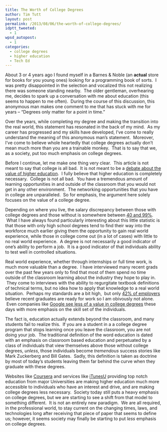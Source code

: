 ```yaml
---
title: The Worth of College Degrees
author: Tim Tutt
layout: post
permalink: /2013/08/06/the-worth-of-college-degrees/
idptt_tweeted:
  - 1
wpsd_autopost:
  - 1
categories:
  - college degrees
  - higher education
  - Tech Ed
---
```


About 3 or 4 years ago I found myself in a Barnes & Noble (an **actual** store for books for you young ones) looking for a programming book of sorts.  I was pretty disappointed in the selection and vocalized this not realizing there was someone standing nearby.  The older gentleman, overhearing me, decides to spark up a conversation with me about education (this seems to happen to me often).  During the course of this discussion, this anonymous man makes one comment to me that has stuck with me for years &#8211; &#8220;Degrees only matter for a point in time.&#8221;

Over the years, while completing my degree and making the transition into the real world, this statement has resonated in the back of my mind.  As my career has progressed and my skills have developed, I&#8217;ve come to really understand the meaning of this anonymous man&#8217;s statement.  Moreover, I&#8217;ve come to believe whole heartedly that college degrees actually don&#8217;t mean much more than you are a trainable monkey.  That is to say that we, as a society, put too much emphasis on college degrees.

Before I continue, let me make one thing very clear.  This article is not meant to say that college is all bad.  It is not meant to be a [debate about the value of higher education][1].  I fully believe that higher education is completely necessary.  College is not all bad.  You have a tremendous amount of learning opportunities in and outside of the classroom that you would not get in any other environment.  The networking opportunities that you have in college are unparalleled.  So for emphasis, the argument here solely focuses on the value of a college degree.

Depending on where you live, the salary discrepancy between those with college degrees and those without is somewhere between [40 and 99%][2].  What I have always found particularly interesting about this little statistic is that those with only high school degrees tend to find their way into the workforce much earlier giving them the opportunity to gain real world experience, while those in college come out (in a lot of cases) with little to no real world experience.  A degree is not necessarily a good indicator of one&#8217;s ability to perform a job.  It is a good indicator of that individuals ability to test well in controlled situations.

Real world experience, whether through internships or full time work, is much more valuable than a degree.  I have interviewed many recent grads over the past few years only to find that most of them spend no time outside of the classroom learning about the industry they hope to play in.  They come to interviews with the ability to regurgitate textbook definitions of technical terms, but no idea how to apply that knowledge to a real world situation.  Perhaps my standards are a bit high,  but only [42% of employers][3] believe recent graduates are ready for work so I am obivously not alone.  Even companies like [Google see less of a value in college degrees][4] these days with more emphasis on the skill set of the individuals.

The fact is, education actually extends beyond the classroom, and many students fail to realize this.  If you are a student in a a college degree program that stops learning once you leave the classroom, you are not doing your job.  The traditional definition of the word education is dated with an emphasis on classroom based education and perpetuated by a class of individuals that view themselves above those without college degrees, *unless*, those individuals become *tremendous* success stories like Mark Zuckerberg and Bill Gates.  Sadly, this definition is taken as doctrine by most of today&#8217;s students leaving them far behind the curve when they graduate with these degrees.

Websites like [Coursera][5] and services like [iTunesU][6] providing top notch education from major Universities are making higher education much more accessible to individuals who have an interest and drive, and are making college degrees less necessary.  Society today still puts a heavy emphasis on college degrees, but we are starting to see a shift from that model to something different.  It is not an entirely new paradigm.  We are all required, in the professional world, to stay current on the changing times, laws, and technologies long after receiving that piece of paper that seems to define us; however, it seems society may finally be starting to put *less* emphasis on college degrees.


 [1]: http://ideas.time.com/2011/10/21/the-myth-of-the-millionaire-college-dropout/#ixzz2alRfrPoL
 [2]: http://www.bizjournals.com/bizjournals/on-numbers/scott-thomas/2012/12/grads-earn-85-more-than-those-without.html?page=all
 [3]: http://www.forbes.com/sites/groupthink/2013/08/02/can-we-fix-the-skills-gap/?utm_campaign=forbestwittersf&utm_source=twitter&utm_medium=social
 [4]: http://www.refinery29.com/2013/06/48864/google-jobs-without-college-degree
 [5]: https://www.coursera.org/
 [6]: http://www.apple.com/education/itunes-u/
